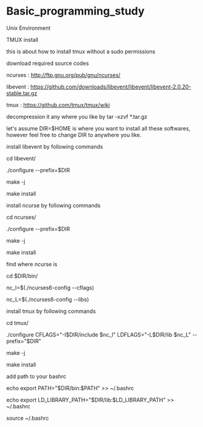 # Basic_programming_study
Unix Environment

TMUX install

this is about how to install tmux without a sudo permissions

download required source codes

ncurses : http://ftp.gnu.org/pub/gnu/ncurses/

libevent : https://github.com/downloads/libevent/libevent/libevent-2.0.20-stable.tar.gz

tmux : https://github.com/tmux/tmux/wiki

decompression it any where you like by tar -xzvf *.tar.gz

let's assume DIR=$HOME is where you want to install all these softwares, however feel free to change DIR to anywhere you like.

install libevent by following commands

cd libevent/

./configure --prefix=$DIR

make -j

make install

install ncurse by following commands

cd ncurses/

./configure --prefix=$DIR

make -j

make install

find where ncurse is

cd $DIR/bin/

nc_I=$(./ncurses6-config --cflags)

nc_L=$(./ncurses6-config --libs)

install tmux by following commands

cd tmux/

./configure CFLAGS="-I$DIR/include $nc_I" LDFLAGS="-L$DIR/lib $nc_L" --prefix="$DIR"

make -j

make install

add path to your bashrc

echo export PATH=\"$DIR/bin:\$PATH\" >> ~/.bashrc

echo export LD_LIBRARY_PATH=\"$DIR/lib:\$LD_LIBRARY_PATH\" >> ~/.bashrc

source ~/.bashrc

